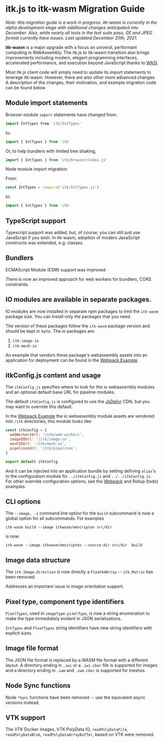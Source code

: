 # itk.js to itk-wasm Migration Guide

*Note: this migration guide is a work in progress. itk-wasm is currently in
the alpha development stage with additional changes anticipated
into December. Also, while nearly all tests in the test suite pass, GE and JPEG format currently have issues. Last updated December 20th, 2021.*

**itk-wasm** is a major upgrade with a focus on univeral, performant computing in
WebAssembly. The itk.js to itk-wasm transition also brings improvements
including modern, elegant programming interfaces, accelerated performance,
and execution beyond JavaScript thanks to [WASI](https://wasi.dev).

Most itk.js client code will simply need to update its import statements to
leverage itk-wasm. However, there are also other more advanced changes. A
description of the changes, their motivation, and example migration code can
be found below.

## Module import statements

Browser module `import` statements have changed from:

```js
import IntTypes from 'itk/IntTypes'
```

to:


```js
import { IntTypes } from 'itk'
```

Or, to help bundlers with limited tree shaking,

```js
import { IntTypes } from 'itk/browser/index.js'
```


Node module import migration:

From:

```js
const IntTypes = require('itk/IntTypes.js')
```

to:

```js
import { IntTypes } from 'itk'
```

## TypeScript support

Typescript support was added, but, of course, you can still just use JavaScript if you wish. In itk-wasm, adoption of modern JavaScript constructs was extended, e.g. classes.

## Bundlers

ECMAScript Module (ESM) support was improved.

There is now an improved approach for web workers for bundlers, CORS constraints.

## IO modules are available in separate packages.

IO modules are now installed in separate npm packages to limit the `itk-wasm` package size. You can install only the packages that you need.

The version of these packages follow the `itk-wasm` package version and should be kept in sync. The io packages are:

1. `itk-image-io`
2. `itk-mesh-io`

An example that vendors these package's webassembly assets into an application for deployment can be found in the [Webpack Example](https://github.com/InsightSoftwareConsortium/itk-wasm/tree/master/examples/Webpack).

## itkConfig.js content and usage

The `itkConfig.js` specifies where to look for the io webassembly modules and an optional default base URL for pipeline modules.

The default `itkConfig.js` is configured to use the [JsDelivr](https://www.jsdelivr.com/) CDN, but you may want to override this
default.

In the [Webpack Example](https://github.com/InsightSoftwareConsortium/itk-wasm/tree/master/examples/Webpack) the io webassembly module assets are vendored into `/itk` directories, this module looks like:

```js
const itkConfig = {
  webWorkersUrl: '/itk/web-workers',
  imageIOUrl: '/itk/image-io',
  meshIOUrl: '/itk/mesh-io',
  pipelinesUrl: '/itk/pipelines',
}

export default itkConfig
```

And it can be injected into an application bundle by setting defining `alias`'s to the configuration module for `../itkConfig.js` and `../../itkConfig.js`. For other override configuration options, see the [Webpack](https://github.com/InsightSoftwareConsortium/itk-wasm/tree/master/examples/Webpack) and Rollup (todo) examples.

## CLI options

The `--image, -i` command line option for the `build` subcommand is now a global option for all subcommands. For examples

```
itk-wasm build --image itkwasm/emscripten src/dir
```

is now:

```
itk-wasm --image itkwasm/emscripten --source-dir src/dir  build
```

## Image data structure

The `itk.Image.direction` is now directly a `Float64Array` -- `itk.Matrix` has been removed.

Addresses an important issue in image orientation support.

## Pixel type, component type identifiers

`PixelTypes`, used in `imageType.pixelType`, is now a string enumeration to make the type immediately evident in JSON serializations.

`IntTypes` and `FloatTypes` string identifiers have new string identifiers with explicit sizes.

## Image file format

The JSON file format is replaced by a WASM file format with a different layout. A directory ending in `.iwi` or a `.iwi.cbor` file is supported for images and a directory ending in `.iwm` and `.iwm.cbor` is supported for meshes.

## Node Sync functions

Node `*Sync` functions have been removed -- use the equivalent async versions instead.

## VTK support

The VTK Docker images, VTK PolyData IO, `readPolyDataFile`, `readPolyDataBlob`, `readPolyDataArrayBuffer`, based on VTK were removed.
